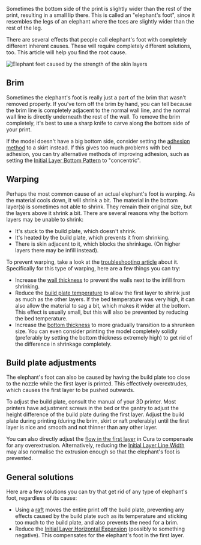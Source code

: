Sometimes the bottom side of the print is slightly wider than the rest of the print, resulting in a small lip there. This is called an "elephant's foot", since it resembles the legs of an elephant where the toes are slightly wider than the rest of the leg.

There are several effects that people call elephant's foot with completely different inherent causes. These will require completely different solutions, too. This article will help you find the root cause.

![Elephant feet caused by the strength of the skin layers](../../../articles/images/elephants_foot.jpg)

Brim
----
Sometimes the elephant's foot is really just a part of the brim that wasn't removed properly. If you've torn off the brim by hand, you can tell because the brim line is completely adjacent to the normal wall line, and the normal wall line is directly underneath the rest of the wall. To remove the brim completely, it's best to use a sharp knife to carve along the bottom side of your print.

If the model doesn't have a big bottom side, consider setting the [adhesion method](../platform_adhesion/adhesion_type.md) to a skirt instead. If this gives too much problems with bed adhesion, you can try alternative methods of improving adhesion, such as setting the [Initial Layer Bottom Pattern](../shell/top_bottom_pattern_0.md) to "concentric".

Warping
----
Perhaps the most common cause of an actual elephant's foot is warping. As the material cools down, it will shrink a bit. The material in the bottom layer(s) is sometimes not able to shrink. They remain their original size, but the layers above it shrink a bit. There are several reasons why the bottom layers may be unable to shrink:
* It's stuck to the build plate, which doesn't shrink.
* It's heated by the build plate, which prevents it from shrinking.
* There is skin adjacent to it, which blocks the shrinkage. (On higher layers there may be infill instead).

To prevent warping, take a look at the [troubleshooting article](warping.md) about it. Specifically for this type of warping, here are a few things you can try:
* Increase the [wall thickness](../shell/wall_thickness.md) to prevent the walls next to the infill from shrinking.
* Reduce the [build plate temperature](../material/material_bed_temperature.md) to allow the first layer to shrink just as much as the other layers. If the bed temperature was very high, it can also allow the material to sag a bit, which makes it wider at the bottom. This effect is usually small, but this will also be prevented by reducing the bed temperature.
* Increase the [bottom thickness](../shell/bottom_thickness.md) to more gradually transition to a shrunken size. You can even consider printing the model completely solidly (preferably by setting the bottom thickness extremely high) to get rid of the difference in shrinkage completely.

Build plate adjustments
----
The elephant's foot can also be caused by having the build plate too close to the nozzle while the first layer is printed. This effectively overextrudes, which causes the first layer to be pushed outwards.

To adjust the build plate, consult the manual of your 3D printer. Most printers have adjustment screws in the bed or the gantry to adjust the height difference of the build plate during the first layer. Adjust the build plate during printing (during the brim, skirt or raft preferably) until the first layer is nice and smooth and not thinner than any other layer.

You can also directly adjust the [flow in the first layer](../material/material_flow_layer_0.md) in Cura to compensate for any overextrusion. Alternatively, reducing the [Initial Layer Line Width](../resolution/initial_layer_line_width_factor.md) may also normalise the extrusion enough so that the elephant's foot is prevented.

General solutions
----
Here are a few solutions you can try that get rid of any type of elephant's foot, regardless of its cause:
* Using a [raft](../platform_adhesion/adhesion_type.md) moves the entire print off the build plate, preventing any effects caused by the build plate such as its temperature and sticking too much to the build plate, and also prevents the need for a brim.
* Reduce the [Initial Layer Horizontal Expansion](../shell/xy_offset_layer_0.md) (possibly to something negative). This compensates for the elephant's foot in the first layer.